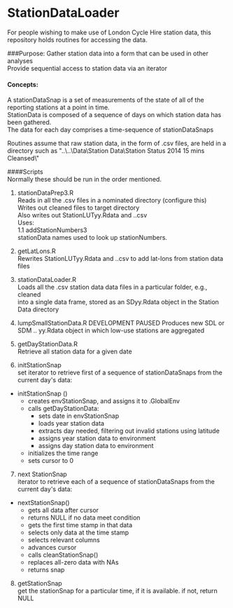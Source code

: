 # StationDataLoader
For people wishing to make use of London Cycle Hire station data, this repository holds routines
for accessing the data.  

###Purpose: 
Gather station data into a form that can be used in other analyses  
Provide sequential access to station data via an iterator

#### Concepts:  
A stationDataSnap is a set of measurements of the state of all of the reporting stations at a point in time.  
StationData is composed of a sequence of days on which station data has been gathered.    
The data for each day comprises a time-sequence of stationDataSnaps  

Routines assume that raw station data, in the form of .csv files, are held in a directory such as 
"..\\..\\Data\\Station Data\\Station Status 2014 15 mins Cleansed\\"


####Scripts   
Normally these should be run in the order mentioned.  

1. stationDataPrep3.R   
Reads in all the .csv files in a nominated directory (configure this)  
Writes out cleaned files to target directory  
Also writes out StationLUTyy.Rdata and ..csv  
Uses:   
1.1 addStationNumbers3  
stationData names used to look up stationNumbers.  

2. getLatLons.R  
Rewrites StationLUTyy.Rdata and ..csv to add lat-lons from station data files

3. stationDataLoader.R  
Loads all the .csv station data data files in a particular folder, e.g., cleaned    
into a single data frame, stored as an SDyy.Rdata object in the Station Data directory

4. lumpSmallStationData.R    DEVELOPMENT PAUSED 
Produces new SDL or SDM .. yy.Rdata object in which low-use stations are aggregated  

5. getDayStationData.R  
Retrieve all station data for a given date  

6. initStationSnap  
set iterator to retrieve first of a sequence of stationDataSnaps from the current day's data:  
 
+ initStationSnap ()  	
	* creates envStationSnap, and assigns it to .GlobalEnv	
	* calls  getDayStationData:	
		+ sets date in envStationSnap   
		+ loads year station data   
		+ extracts day needed, filtering out invalid stations using latitude   
		+ assigns year station data to environment   
		+ assigns day station data to environment   
	* initializes the time range	  
	* sets cursor to 0	
  

7. next StationSnap   
iterator to retrieve each of a sequence of stationDataSnaps from the current day's data:  

+ nextStationSnap()    
	* gets all data after cursor  
	* returns NULL if no data meet condition  
	* gets the first time stamp in that data  
	* selects only data at the time stamp  
	* selects relevant columns  
	* advances cursor  
	* calls cleanStationSnap()  
	* replaces all-zero data with NAs  
	* returns snap	
  
8. getStationSnap   
  get the stationSnap for a particular time, if it is available.
  if not, return NULL


